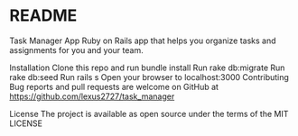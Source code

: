 # README


Task Manager App
Ruby on Rails app that helps you organize tasks and assignments for you and your team.

Installation
Clone this repo and run bundle install
Run rake db:migrate
Run rake db:seed
Run rails s
Open your browser to localhost:3000
Contributing
Bug reports and pull requests are welcome on GitHub at https://github.com/lexus2727/task_manager

License
The project is available as open source under the terms of the MIT LICENSE
